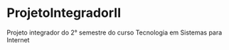 # ProjetoIntegradorII
Projeto integrador do 2° semestre do curso Tecnologia em Sistemas para Internet
